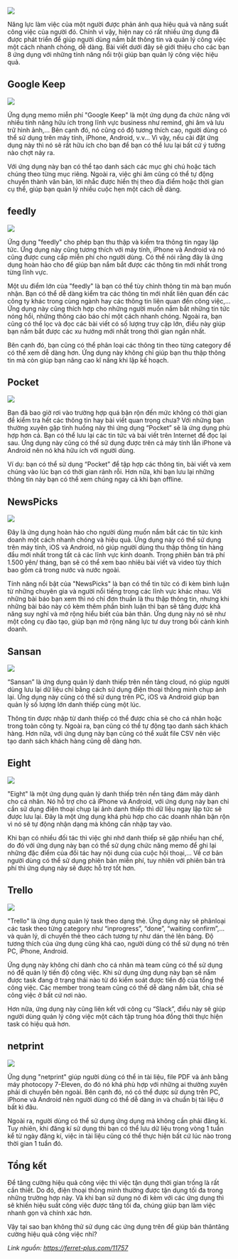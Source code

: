 ![](https://images.viblo.asia/b60ee89e-6648-4137-a8a7-3b3226cebd9c.jpg)

Năng lực làm việc của một người được phản ánh qua hiệu quả và năng suất công việc của người đó. Chính vì vậy, hiện nay có rất nhiều ứng dụng đã được phát triển để giúp người dùng nắm bắt thông tin và quản lý công việc một cách nhanh chóng, dễ dàng. Bài viết dưới đây sẽ giới thiệu cho các bạn 8 ứng dụng với những tính năng nổi trội giúp bạn quản lý công việc hiệu quả.

## Google Keep

![](https://images.viblo.asia/edb2f664-49c6-4635-b420-e5d886a99f4e.jpg)

Ứng dụng memo miễn phí "Google Keep" là một ứng dụng đa chức năng với nhiều tính năng hữu ích trong lĩnh vực business như remind, ghi âm và lưu trữ hình ảnh,... Bên cạnh đó, nó cũng có độ tương thích cao, người dùng có thể sử dụng trên máy tính, iPhone, Android, v.v... Vì vậy, nếu cài đặt ứng dụng này thì nó sẽ rất hữu ích cho bạn để bạn có thể lưu lại bất cứ ý tưởng nào chợt nảy ra.

Với ứng dụng này bạn có thể tạo danh sách các mục ghi chú hoặc tách chúng theo từng mục riêng. Ngoài ra, việc ghi âm cũng có thể tự động chuyển thành văn bản, lời nhắc được hiển thị theo địa điểm hoặc thời gian cụ thể, giúp bạn quản lý nhiều cuộc hẹn một cách dễ dàng.

## feedly

![](https://images.viblo.asia/2678d495-f4ff-4061-8e0e-20fb0c33435d.jpg)

Ứng dụng "feedly" cho phép bạn thu thập và kiểm tra thông tin ngay lập tức. Ứng dụng này cũng tương thích với máy tính, iPhone và Android và nó cũng được cung cấp miễn phí cho người dùng. Có thể nói rằng đây là ứng dụng hoàn hảo cho để giúp bạn nắm bắt được các thông tin mới nhất trong từng lĩnh vực.

Một ưu điểm lớn của "feedly" là bạn có thể tùy chỉnh thông tin mà bạn muốn nhận. Bạn có thể dễ dàng kiểm tra các thông tin mới nhất liên quan đến các công ty khác trong cùng ngành hay các thông tin liên quan đến công việc,... Ứng dụng này cũng thích hợp cho những người muốn nắm bắt những tin tức nóng hổi, những thông cáo báo chí một cách nhanh chóng. Ngoài ra, bạn cũng có thể lọc và đọc các bài viết có số lượng truy cập lớn, điều này giúp bạn nắm bắt được các xu hướng mới nhất trong thời gian ngắn nhất.

Bên cạnh đó, bạn cũng có thể phân loại các thông tin theo từng category để có thể xem dễ dàng hơn. Ứng dụng này không chỉ giúp bạn thu thập thông tin mà còn giúp bạn nâng cao kĩ năng khi lập kế hoạch.

## Pocket

![](https://images.viblo.asia/25189185-ae9d-460d-abc8-a127898ae2d1.jpg)

Bạn đã bao giờ rơi vào trường hợp quá bận rộn đến mức không có thời gian để kiểm tra hết các thông tin hay bài viết quan trọng chưa? Với những bạn thường xuyên gặp tình huống này thì ứng dụng “Pocket” sẽ là ứng dụng phù hợp hơn cả. Bạn có thể lưu lại các tin tức và bài viết trên Internet để đọc lại sau. Ứng dụng này cũng có thể sử dụng được trên cả máy tính lẫn iPhone và Android nên nó khá hữu ích với người dùng.

Ví dụ: bạn có thể sử dụng “Pocket” để tập hợp các thông tin, bài viết và xem chúng vào lúc bạn có thời gian rảnh rỗi. Hơn nữa, khi bạn lưu lại những thông tin này bạn có thể xem chúng ngay cả khi bạn offline.

## NewsPicks

![](https://images.viblo.asia/79f8f485-4576-4c65-b34d-0db069ba2e0c.jpg)

Đây là ứng dụng hoàn hảo cho người dùng muốn nắm bắt các tin tức kinh doanh một cách nhanh chóng và hiệu quả. Ứng dụng này có thể sử dụng trên máy tính, iOS và Android, nó giúp người dùng thu thập thông tin hàng đầu mới nhất trong tất cả các lĩnh vực kinh doanh. Trong phiên bản trả phí 1.500 yên/ tháng, bạn sẽ có thể xem bao nhiêu bài viết và video tùy thích bao gồm cả trong nước và nước ngoài.

Tính năng nổi bật của "NewsPicks" là bạn có thể tin tức có đi kèm bình luận từ những chuyên gia và người nổi tiếng trong các lĩnh vực khác nhau. Với những bài báo bạn xem thì nó chỉ đơn thuần là thu thập thông tin, nhưng khi những bài báo này có kèm thêm phần bình luận thì bạn sẽ tăng được khả năng suy nghĩ và mở rộng hiểu biết của bản thân. Ứng dụng này nó sẽ như một công cụ đào tạo, giúp bạn mở rộng năng lực tư duy trong bối cảnh kinh doanh.

## Sansan

![](https://images.viblo.asia/b056751f-7fb8-4a88-9da5-b4d5e345bfc5.jpg)

“Sansan” là ứng dụng quản lý danh thiếp trên nền tảng cloud, nó giúp người dùng lưu lại dữ liệu chỉ bằng cách sử dụng điện thoại thông minh chụp ảnh lại. Ứng dụng này cũng có thể sử dụng trên PC, iOS và Android giúp bạn quản lý số lượng lớn danh thiếp cùng một lúc.  

Thông tin được nhập từ danh thiếp có thể được chia sẻ cho cá nhân hoặc trong toàn công ty. Ngoài ra, bạn cũng có thể tự động tạo danh sách khách hàng. Hơn nữa, với ứng dụng này bạn cũng có thể xuất file CSV nên việc tạo danh sách khách hàng cũng dễ dàng hơn.  

## Eight

![](https://images.viblo.asia/d9329525-cbda-4651-bfc1-8fb206779268.jpg)

"Eight" là một ứng dụng quản lý danh thiếp trên nền tảng đám mây dành cho cá nhân. Nó hỗ trợ cho cả iPhone và Android, với ứng dụng này bạn chỉ cần sử dụng điện thoại chụp lại ảnh danh thiếp thì dữ liệu ngay lập tức sẽ được lưu lại. Đây là một ứng dụng khá phù hợp cho các doanh nhân bận rộn vì nó sẽ tự động nhận dạng mà không cần nhập tay vào.

Khi bạn có nhiều đối tác thì việc ghi nhớ danh thiếp sẽ gặp nhiều hạn chế, do đó với ứng dụng này bạn có thể sử dụng chức năng memo để ghi lại những đặc điểm của đối tác hay nội dung của cuộc hội thoại,… Về cơ bản người dùng có thể sử dụng phiên bản miễn phí, tuy nhiên với phiên bản trả phí thì ứng dụng này sẽ được hỗ trợ tốt hơn.

## Trello

![](https://images.viblo.asia/8818926a-496d-4995-929e-78038b807b80.jpg)

"Trello" là ứng dụng quản lý task theo dạng thẻ. Ứng dụng này sẽ phânloại các task theo từng category như “inprogress”, “done”, “waiting confirm”,... và quản lý, di chuyển thẻ theo cách tương tự như dán thẻ lên bảng. Độ tương thích của ứng dụng cũng khá cao, người dùng có thể sử dụng nó trên PC, iPhone, Android.

Ứng dụng này không chỉ dành cho cá nhân mà team cũng có thể sử dụng nó để quản lý tiến độ công việc. Khi sử dụng ứng dụng này bạn sẽ nắm được task đang ở trạng thái nào từ đó kiểm soát được tiến độ của tổng thể công việc. Các member trong team cũng có thể dễ dàng nắm bắt, chia sẻ công việc ở bất cứ nơi nào.

Hơn nữa, ứng dụng này cũng liên kết với công cụ “Slack”, điều này sẽ giúp người dùng quản lý công việc một cách tập trung hóa đồng thời thực hiện task có hiệu quả hơn.

## netprint

![](https://images.viblo.asia/e29e8c38-99f3-4736-a391-699e72a99811.jpg)

Ứng dụng "netprint" giúp người dùng có thể in tài liệu, file PDF và ảnh bằng máy photocopy 7-Eleven, do đó nó khá phù hợp với những ai thường xuyên phải di chuyển bên ngoài. Bên cạnh đó, nó có thể được sử dụng trên PC, iPhone và Android nên người dùng có thể dễ dàng in và chuẩn bị tài liệu ở bất kì đâu.

Ngoài ra, người dùng có thể sử dụng ứng dụng mà không cần phải đăng kí. Tuy nhiên, khi đăng kí sử dụng thì bạn có thể lưu dữ liệu trong vòng 1 tuần kể từ ngày đăng kí, việc in tài liệu cũng có thể thực hiện bất cứ lúc nào trong thời gian 1 tuần đó. 

## Tổng kết

Để tăng cường hiệu quả công việc thì việc tận dụng thời gian trống là rất cần thiết. Do đó, điện thoại thông minh thường được tận dụng tối đa trong những trường hợp này. Và khi bạn sử dụng nó đi kèm với các ứng dụng thì sẽ khiến hiệu suất công việc được tăng tối đa, chúng giúp bạn làm việc nhanh gọn và chính xác hơn.

Vậy tại sao bạn không thử sử dụng các ứng dụng trên để giúp bản thântăng cường hiệu quả công việc nhỉ?

*Link nguồn: https://ferret-plus.com/11757*